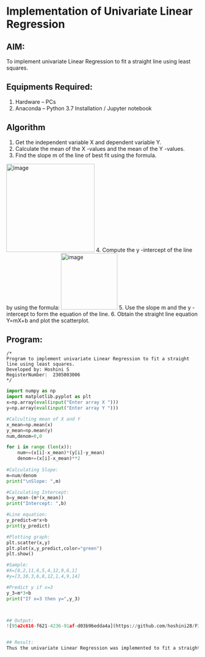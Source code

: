 # Implementation of Univariate Linear Regression
## AIM:
To implement univariate Linear Regression to fit a straight line using least squares.

## Equipments Required:
1. Hardware – PCs
2. Anaconda – Python 3.7 Installation / Jupyter notebook

## Algorithm
1. Get the independent variable X and dependent variable Y.
2. Calculate the mean of the X -values and the mean of the Y -values.
3. Find the slope m of the line of best fit using the formula. 
<img width="231" alt="image" src="https://user-images.githubusercontent.com/93026020/192078527-b3b5ee3e-992f-46c4-865b-3b7ce4ac54ad.png">
4. Compute the y -intercept of the line by using the formula:
<img width="148" alt="image" src="https://user-images.githubusercontent.com/93026020/192078545-79d70b90-7e9d-4b85-9f8b-9d7548a4c5a4.png">
5. Use the slope m and the y -intercept to form the equation of the line.
6. Obtain the straight line equation Y=mX+b and plot the scatterplot.

## Program:
```
/*
Program to implement univariate Linear Regression to fit a straight line using least squares.
Developed by: Hoshini S 
RegisterNumber:  2305003006
*/
```
`````python
import numpy as np
import matplotlib.pyplot as plt
x=np.array(eval(input("Enter array X ")))
y=np.array(eval(input("Enter array Y ")))

#Calculting mean of X and Y
x_mean=np.mean(x)
y_mean=np.mean(y)
num,denom=0,0

for i in range (len(x)):
    num+=(x[i]-x_mean)*(y[i]-y_mean)
    denom+=(x[i]-x_mean)**2
    
#Calculating Slope:    
m=num/denom
print("\nSlope: ",m)

#Calculating Intercept:
b=y_mean-(m*(x_mean))
print("Intercept: ",b)

#Line equation:
y_predict=m*x+b
print(y_predict)

#Plotting graph:
plt.scatter(x,y)
plt.plot(x,y_predict,color="green")
plt.show()

#Sample:
#X=[8,2,11,6,5,4,12,9,6,1]
#y=[3,10,3,6,8,12,1,4,9,14]

#Predict y if x=3
y_3=m*3+b
print("If x=3 then y=",y_3)



## Output:
![95a2c616-f621-4236-91af-d03b96edda4a](https://github.com/hoshini28/Find-the-best-fit-line-using-Least-Squares-Method/assets/155607150/db068317-b3db-43d3-9284-12a35b98ce55)


## Result:
Thus the univariate Linear Regression was implemented to fit a straight line using least squares using python programming.
